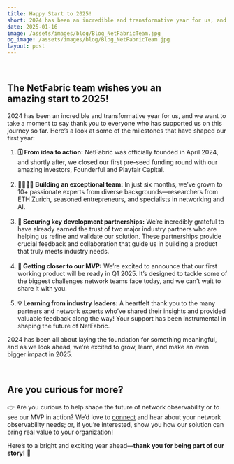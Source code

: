 ```yaml
---
title: Happy Start to 2025!
short: 2024 has been an incredible and transformative year for us, and we're looking back at some of the milestones that have shaped our first year. 
date: 2025-01-16
image: /assets/images/blog/Blog_NetFabricTeam.jpg
og_image: /assets/images/blog/Blog_NetFabricTeam.jpg
layout: post
---
```

<br>
<h2 class="title-sentence">
    The NetFabric team wishes you an<br><strong>amazing start</strong> to 2025!
</h2>

<p>2024 has been an incredible and transformative year for us, and we want to take a moment to say thank you to everyone who has supported us on this journey so far. Here’s a look at some of the milestones that have shaped our first year:</p>
<p>
    <ol>
      <li><b>🗓️ From idea to action:</b> NetFabric was officially founded in April 2024, and shortly after, we closed our first pre-seed funding round with our amazing investors, Founderful and Playfair Capital. </li><br>
      <li><b>👩‍💻👨‍🔬 Building an exceptional team:</b> In just six months, we’ve grown to 10+ passionate experts from diverse backgrounds—researchers from ETH Zurich, seasoned entrepreneurs, and specialists in networking and AI.</li><br>
      <li><b>🤝 Securing key development partnerships:</b> We’re incredibly grateful to have already earned the trust of two major industry partners who are helping us refine and validate our solution. These partnerships provide crucial feedback and collaboration that guide us in building a product that truly meets industry needs. </li><br>
      <li><b>🚀 Getting closer to our MVP:</b> We’re excited to announce that our first working product will be ready in Q1 2025. It’s designed to tackle some of the biggest challenges network teams face today, and we can’t wait to share it with you.</li><br>
      <li><b>💡 Learning from industry leaders:</b> A heartfelt thank you to the many partners and network experts who’ve shared their insights and provided valuable feedback along the way! Your support has been instrumental in shaping the future of NetFabric.</li>
    </ol>

</p>
<p>
2024 has been all about laying the foundation for something meaningful, and as we look ahead, we’re excited to grow, learn, and make an even bigger impact in 2025.
</p><br>
<h2 class="title-sentence">
    Are you <strong>curious</strong> for more?
</h2>
<p>👉 Are you curious to help shape the future of network observability or to see our MVP in action? We’d love to <a href="{{ site.baseurl }}/contact">connect</a> and hear about your network observability needs; or, if you’re interested, show you how our solution can bring real value to your organization!
</p>

<p>Here’s to a bright and exciting year ahead—<b>thank you for being part of our story!</b> 🥂
</p>
